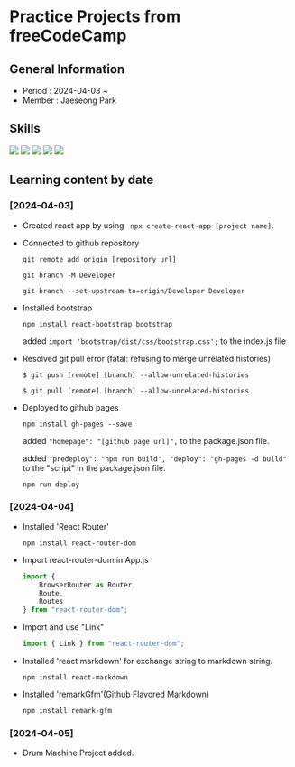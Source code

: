 # Practice Projects from freeCodeCamp

## General Information
- Period : 2024-04-03 ~ 
- Member : Jaeseong Park

## Skills
<img src="https://img.shields.io/badge/Visual Studio Code-007ACC?style=for-the-badge&logo=visualstudiocode&logoColor=white">
<img src="https://img.shields.io/badge/HTML5-E34F26?style=for-the-badge&logo=html5&logoColor=white">
<img src="https://img.shields.io/badge/Javascript-F7DF1E?style=for-the-badge&logo=javascript&logoColor=white">
<img src="https://img.shields.io/badge/React-61DAFB?style=for-the-badge&logo=React&logoColor=black">
<img src="https://img.shields.io/badge/Bootstrap5-7952B3?style=for-the-badge&logo=bootstrap&logoColor=white">

## Learning content by date

### [2024-04-03]
- Created react app by using ``` npx create-react-app [project name]```.
- Connected to github repository
   
    ```git remote add origin [repository url]```

    ```git branch -M Developer```

    ```git branch --set-upstream-to=origin/Developer Developer```

- Installed bootstrap

    ```npm install react-bootstrap bootstrap```

    added ```import 'bootstrap/dist/css/bootstrap.css';``` to the index.js file

- Resolved git pull error (fatal: refusing to merge unrelated histories)

    ```$ git push [remote] [branch] --allow-unrelated-histories```

    ```$ git pull [remote] [branch] --allow-unrelated-histories```

- Deployed to github pages

    ```npm install gh-pages --save```

    added ```"homepage": "[github page url]",``` to the package.json file.

    added ```"predeploy": "npm run build", "deploy": "gh-pages -d build"``` to the "script" in the package.json file.

    ```npm run deploy```

### [2024-04-04]
- Installed 'React Router'
  
    ```npm install react-router-dom```

- Import react-router-dom in App.js

    ```javascript
    import {
        BrowserRouter as Router,
        Route,
        Routes
    } from "react-router-dom";
    ```
- Import and use "Link"

    ```javascript
    import { Link } from "react-router-dom";
    ```

- Installed 'react markdown' for exchange string to markdown string.

    ```npm install react-markdown```

- Installed 'remarkGfm'(Github Flavored Markdown)

    ```npm install remark-gfm```

### [2024-04-05]
- Drum Machine Project added.